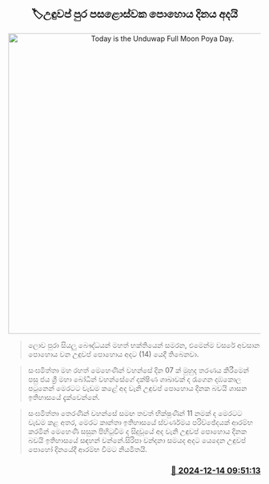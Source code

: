 <p align='center'><b><h2 align='center' title='Today is the Unduwap Full Moon Poya Day.'>🏷උඳුවප් පුර පසළොස්වක පොහොය දිනය අදයි</h2></b></p>
<p align='center'><img src='https://helakuru.sgp1.cdn.digitaloceanspaces.com/esana/images/lib/poya-archived.jpg' width='600' alt='Today is the Unduwap Full Moon Poya Day.'></p>

> ලොව පුරා සියලු බෞද්ධයන් මහත් භක්තියෙන් සමරන, එමෙන්ම වසරේ අවසාන පොහොය වන උඳුවප් පොහොය අදට (14) යෙදී තිබෙනවා.

> සංඝමිත්තා මහ රහත් මෙහෙණින් වහන්සේ දින 07 ක් මුහුද තරණය කිරීමෙන් පසු ජය ශ්‍රී මහා බෝධීන් වහන්සේගේ දක්ෂිණ ශාඛාවක් ද රැගෙන දඹකොල පටුනෙන් මෙරටට වැඩම කළේ අද වැනි උඳුවප් පොහොය දිනක බවයි ශාසන ඉතිහාසයේ දැක්වෙන්නේ.

> සංඝමිත්තා තෙරණින් වහන්සේ සමඟ තවත් භික්ෂුණීන් 11 නමක් ද මෙරටට වැඩම කළ අතර, මෙරට කාන්තා ඉතිහාසයේ ස්වර්ණමය පරිච්ඡේදයක් ආරම්භ කරමින් මෙහෙණි සසුන පිහිටුවීම ද සිදුවූයේ අද වැනි උඳුවප් පොහොය දිනක බවයි ඉතිහාසයේ සඳහන් වන්නේ.සිරිපා වන්දනා සමයද අදට යෙදෙන උඳුවප් පොහෝ දිනයේදී ආරම්භ වීමට නියමිතයි.



<h3 align='right'><a href='https://www.helakuru.lk/esana/p/105894/'>📅 2024-12-14 09:51:13</a></h3>
